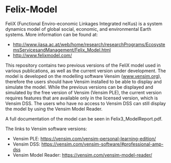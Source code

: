 # Felix-Model
FeliX (Functional Enviro-economic Linkages Integrated neXus) is a system dynamics model of global social, economic, and environmental Earth systems. More information can be found at:

- http://www.iiasa.ac.at/web/home/research/researchPrograms/EcosystemsServicesandManagement/Felix_Model.html
- http://www.felixmodel.com/

This repository contains two previous versions of the FeliX model used in various publications, as well as the current version under development. The model is developed on the modelling software Vensim (www.vensim.org), therefore the users should have Vensim installed to be able to display and simulate the model. While the previous versions can be displayed and simulated by the free version of Vensim (Vensim PLE), the current version requires features that are available only in the licensed version, which is Vensim DSS. The users who have no access to Vensim DSS can still display the model by using the Vensim Model Reader.

A full documentation of the model can be seen in Felix3_ModelReport.pdf.

The links to Vensim software versions: 
- Vensim PLE: https://vensim.com/vensim-personal-learning-edition/ 
- Vensim DSS: https://vensim.com/vensim-software/#professional-amp-dss 
- Vensim Model Reader: https://vensim.com/vensim-model-reader/

